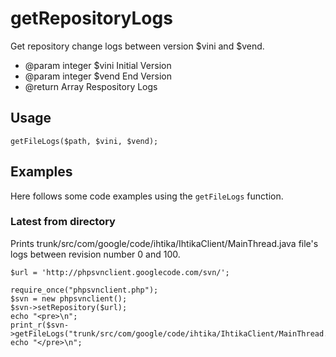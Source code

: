 # getRepositoryLogs #

Get repository change logs between version $vini and $vend.
  * @param integer $vini Initial Version
  * @param integer $vend End Version
  * @return Array Respository Logs

## Usage ##
```
getFileLogs($path, $vini, $vend);
```

## Examples ##
Here follows some code examples using the `getFileLogs` function.

### Latest from directory ###
Prints trunk/src/com/google/code/ihtika/IhtikaClient/MainThread.java file's logs between revision number 0 and 100.

```
$url = 'http://phpsvnclient.googlecode.com/svn/';

require_once("phpsvnclient.php");
$svn = new phpsvnclient();
$svn->setRepository($url);
echo "<pre>\n";
print_r($svn->getFileLogs("trunk/src/com/google/code/ihtika/IhtikaClient/MainThread.java",0,100));
echo "</pre>\n";
```